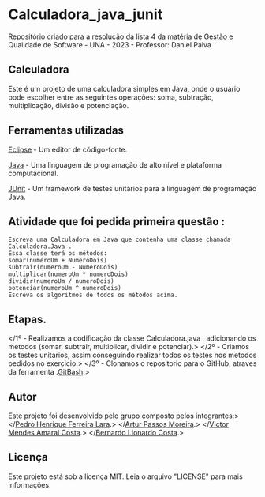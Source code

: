 # Calculadora_java_junit

Repositório criado para a resolução da lista 4 da matéria de Gestão e Qualidade de Software - UNA - 2023 - Professor: Daniel Paiva

## Calculadora
Este é um projeto de uma calculadora simples em Java, onde o usuário pode escolher entre as seguintes operações: soma, subtração, multiplicação, divisão e potenciação.

## Ferramentas utilizadas

[Eclipse](https://eclipseide.org/)  - Um editor de código-fonte.

[Java](https://www.java.com/pt-BR/)  - Uma linguagem de programação de alto nível e plataforma computacional.

[JUnit](https://junit.org/junit5/)  - Um framework de testes unitários para a linguagem de programação Java.

## Atividade que foi pedida primeira questão : 
```
Escreva uma Calculadora em Java que contenha uma classe chamada 
Calculadora.Java .
Essa classe terá os métodos: 
somar(numeroUm + NumeroDois)
subtrair(numeroUm - NumeroDois)
multiplicar(numeroUm * numeroDois)
dividir(numeroUm / numeroDois)
potenciar(numeroUm ^ numeroDois)
Escreva os algoritmos de todos os métodos acima.
```
## Etapas.

</1º - Realizamos a codificação da classe Calculadora.java , adicionando os metodos (somar, subtrair, multiplicar, dividir e potenciar).>
</2º - Criamos os testes unitarios, assim conseguindo realizar todos os testes nos metodos pedidos no exercicio.>
</3º - Clonamos o repositorio para o GitHub, atraves da ferramenta .[GitBash](https://git-scm.com/downloads).>

## Autor
Este projeto foi desenvolvido pelo grupo composto pelos integrantes:>
</[Pedro Henrique Ferreira Lara](https://github.com/PedroHFLara).>
</[Artur Passos Moreira](https://github.com/ArturPassosMoreira).>
</[Victor Mendes Amaral Costa](https://github.com/VictorMCosta).>
</[Bernardo Lionardo Costa](https://github.com/BernardoLCosta).>

## Licença

Este projeto está sob a licença MIT. Leia o arquivo "LICENSE" para mais informações.
